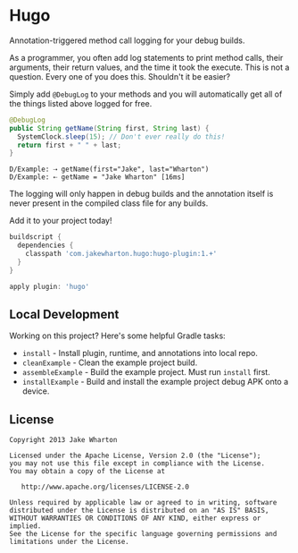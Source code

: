 Hugo
====

Annotation-triggered method call logging for your debug builds.

As a programmer, you often add log statements to print method calls, their arguments, their return
values, and the time it took the execute. This is not a question. Every one of you does this.
Shouldn't it be easier?

Simply add `@DebugLog` to your methods and you will automatically get all of the things listed above
logged for free.

```java
@DebugLog
public String getName(String first, String last) {
  SystemClock.sleep(15); // Don't ever really do this!
  return first + " " + last;
}
```
```
D/Example: ⇢ getName(first="Jake", last="Wharton")
D/Example: ⇠ getName = "Jake Wharton" [16ms]
```

The logging will only happen in debug builds and the annotation itself is never present in the
compiled class file for any builds.

Add it to your project today!

```groovy
buildscript {
  dependencies {
    classpath 'com.jakewharton.hugo:hugo-plugin:1.+'
  }
}

apply plugin: 'hugo'
```


Local Development
-----------------

Working on this project? Here's some helpful Gradle tasks:

 * `install` - Install plugin, runtime, and annotations into local repo.
 * `cleanExample` - Clean the example project build.
 * `assembleExample` - Build the example project. Must run `install` first.
 * `installExample` - Build and install the example project debug APK onto a device.


License
--------

    Copyright 2013 Jake Wharton

    Licensed under the Apache License, Version 2.0 (the "License");
    you may not use this file except in compliance with the License.
    You may obtain a copy of the License at

       http://www.apache.org/licenses/LICENSE-2.0

    Unless required by applicable law or agreed to in writing, software
    distributed under the License is distributed on an "AS IS" BASIS,
    WITHOUT WARRANTIES OR CONDITIONS OF ANY KIND, either express or implied.
    See the License for the specific language governing permissions and
    limitations under the License.
